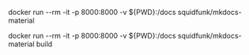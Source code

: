 docker run --rm -it -p 8000:8000 -v ${PWD}:/docs squidfunk/mkdocs-material


docker run --rm -it -p 8000:8000 -v ${PWD}:/docs squidfunk/mkdocs-material build